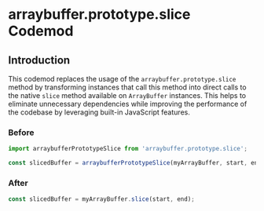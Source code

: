 # arraybuffer.prototype.slice Codemod

## Introduction

This codemod replaces the usage of the `arraybuffer.prototype.slice` method by transforming instances that call this method into direct calls to the native `slice` method available on `ArrayBuffer` instances. This helps to eliminate unnecessary dependencies while improving the performance of the codebase by leveraging built-in JavaScript features.

### Before

```javascript
import arraybufferPrototypeSlice from 'arraybuffer.prototype.slice';

const slicedBuffer = arraybufferPrototypeSlice(myArrayBuffer, start, end);
```

### After

```javascript
const slicedBuffer = myArrayBuffer.slice(start, end);
```
